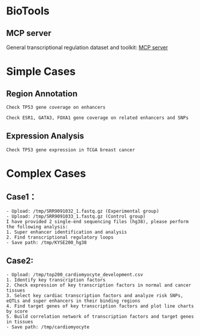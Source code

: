# BioTools

## MCP server

General transcriptional regulation dataset and toolkit: [MCP server](mcp_server)

# Simple Cases

## Region Annotation

```
Check TP53 gene coverage on enhancers
```

```
Check ESR1, GATA3, FOXA1 gene coverage on related enhancers and SNPs
```

## Expression Analysis

```
Check TP53 gene expression in TCGA breast cancer
```

# Complex Cases

## Case1：

```
- Upload: /tmp/SRR9091032_1.fastq.gz (Experimental group)
- Upload: /tmp/SRR9091033_1.fastq.gz (Control group)
I have provided 2 single-end sequencing files (hg38), please perform the following analysis:
1. Super enhancer identification and analysis
2. Find transcriptional regulatory loops
- Save path: /tmp/KYSE200_hg38
```

## Case2:

```
- Upload: /tmp/top200_cardiomyocyte_development.csv
1. Identify key transcription factors
2. Check expression of key transcription factors in normal and cancer tissues
3. Select key cardiac transcription factors and analyze risk SNPs, eQTLs and super enhancers in their binding regions
4. Find target genes of key transcription factors and plot line charts by score
5. Build correlation network of transcription factors and target genes in tissues
- Save path: /tmp/cardiomyocyte
```